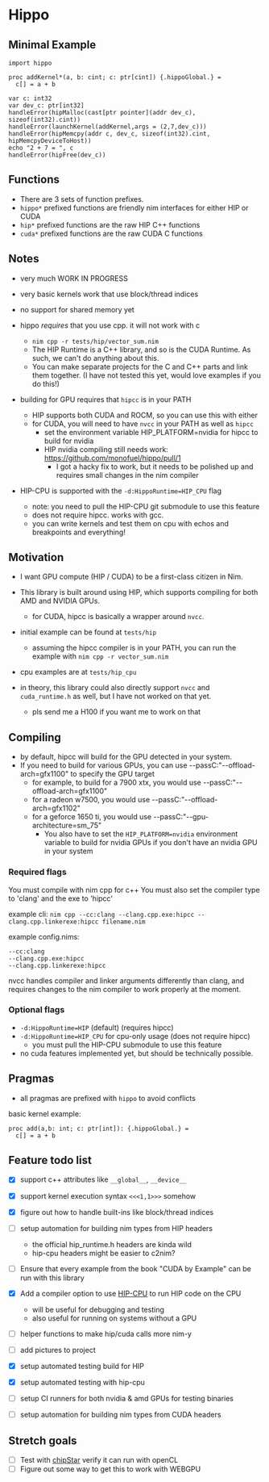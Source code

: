 # Hippo

## Minimal Example

```
import hippo

proc addKernel*(a, b: cint; c: ptr[cint]) {.hippoGlobal.} =
  c[] = a + b

var c: int32
var dev_c: ptr[int32]
handleError(hipMalloc(cast[ptr pointer](addr dev_c), sizeof(int32).cint))
handleError(launchKernel(addKernel,args = (2,7,dev_c)))
handleError(hipMemcpy(addr c, dev_c, sizeof(int32).cint, hipMemcpyDeviceToHost))
echo "2 + 7 = ", c
handleError(hipFree(dev_c))
```

## Functions

- There are 3 sets of function prefixes.
- `hippo*` prefixed functions are friendly nim interfaces for either HIP or CUDA
- `hip*` prefixed functions are the raw HIP C++ functions
- `cuda*` prefixed functions are the raw CUDA C functions


## Notes

- very much WORK IN PROGRESS
- very basic kernels work that use block/thread indices
- no support for shared memory yet

- hippo *requires* that you use cpp. it will not work with c
  - `nim cpp -r tests/hip/vector_sum.nim`
  - The HIP Runtime is a C++ library, and so is the CUDA Runtime. As such, we can't do anything about this.
  - You can make separate projects for the C and C++ parts and link them together. (I have not tested this yet, would love examples if you do this!)

- building for GPU requires that `hipcc` is in your PATH
  - HIP supports both CUDA and ROCM, so you can use this with either
  - for CUDA, you will need to have `nvcc` in your PATH as well as `hipcc`
    - set the environment variable HIP_PLATFORM=nvidia for hipcc to build for nvidia
    - HIP nvidia compiling still needs work: https://github.com/monofuel/hippo/pull/1
      - I got a hacky fix to work, but it needs to be polished up and requires small changes in the nim compiler
- HIP-CPU is supported with the `-d:HippoRuntime=HIP_CPU` flag
  - note: you need to pull the HIP-CPU git submodule to use this feature
  - does not require hipcc. works with gcc.
  - you can write kernels and test them on cpu with echos and breakpoints and everything!

## Motivation

- I want GPU compute (HIP / CUDA) to be a first-class citizen in Nim.
- This library is built around using HIP, which supports compiling for both AMD and NVIDIA GPUs.
  - for CUDA, hipcc is basically a wrapper around `nvcc`.

- initial example can be found at `tests/hip`
  - assuming the hipcc compiler is in your PATH, you can run the example with `nim cpp -r vector_sum.nim`
- cpu examples are at `tests/hip_cpu`

- in theory, this library could also directly support `nvcc` and `cuda_runtime.h` as well, but I have not worked on that yet.
  - pls send me a H100 if you want me to work on that

## Compiling

- by default, hipcc will build for the GPU detected in your system.
- If you need to build for various GPUs, you can use --passC:"--offload-arch=gfx1100" to specify the GPU target
  - for example, to build for a 7900 xtx, you would use --passC:"--offload-arch=gfx1100"
  - for a radeon w7500, you would use --passC:"--offload-arch=gfx1102"
  - for a geforce 1650 ti, you would use --passC:"--gpu-architecture=sm_75" 
    - You also have to set the `HIP_PLATFORM=nvidia` environment variable to build for nvidia GPUs if you don't have an nvidia GPU in your system


### Required flags

You must compile with nim cpp for c++
You must also set the compiler type to 'clang' and the exe to 'hipcc'

example cli: `nim cpp --cc:clang --clang.cpp.exe:hipcc --clang.cpp.linkerexe:hipcc filename.nim`

example config.nims:
```
--cc:clang
--clang.cpp.exe:hipcc
--clang.cpp.linkerexe:hipcc
```

nvcc handles compiler and linker arguments differently than clang, and requires changes to the nim compiler to work properly at the moment.


### Optional flags

- `-d:HippoRuntime=HIP` (default) (requires hipcc)
- `-d:HippoRuntime=HIP_CPU` for cpu-only usage (does not require hipcc)
  - you must pull the HIP-CPU submodule to use this feature
- no cuda features implemented yet, but should be technically possible.

## Pragmas

- all pragmas are prefixed with `hippo` to avoid conflicts

basic kernel example:
```
proc add(a,b: int; c: ptr[int]): {.hippoGlobal.} =
  c[] = a + b
```

## Feature todo list

- [x] support c++ attributes like `__global__`, `__device__`
- [x] support kernel execution syntax `<<<1,1>>>` somehow
- [x] figure out how to handle built-ins like block/thread indices
- [ ] setup automation for building nim types from HIP headers
  - the official hip_runtime.h headers are kinda wild
  - hip-cpu headers might be easier to c2nim?

- [ ] Ensure that every example from the book "CUDA by Example" can be run with this library

- [x] Add a compiler option to use [HIP-CPU](https://github.com/ROCm/HIP-CPU) to run HIP code on the CPU
  - will be useful for debugging and testing
  - also useful for running on systems without a GPU
- [ ] helper functions to make hip/cuda calls more nim-y
- [ ] add pictures to project
- [x] setup automated testing build for HIP
- [x] setup automated testing with hip-cpu
- [ ] setup CI runners for both nvidia & amd GPUs for testing binaries
- [ ] setup automation for building nim types from CUDA headers

## Stretch goals

- [ ] Test with [chipStar](https://github.com/CHIP-SPV/chipStar) verify it can run with openCL
- [ ] Figure out some way to get this to work with WEBGPU